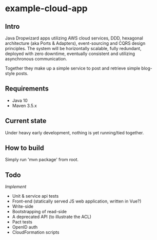 # example-cloud-app

## Intro
Java Dropwizard apps utilizing AWS cloud services, DDD, hexagonal architecture (aka Ports & Adapters), event-sourcing and CQRS design principles.
The system will be horizontally scalable, fully redundant, deployed with zero downtime, eventually consistent and utilizing asynchronous communication.

Together they make up a simple service to post and retrieve simple blog-style posts.

## Requirements
- Java 10
- Maven 3.5.x

## Current state
Under heavy early development, nothing is yet running/tied together.

## How to build
Simply run 'mvn package' from root.

## Todo
*Implement*
- Unit & service api tests
- Front-end (statically served JS web application, written in Vue?)
- Write-side
- Bootstrapping of read-side
- A deprecated API (to illustrate the ACL)
- Pact tests
- OpenID auth
- CloudFormation scripts
